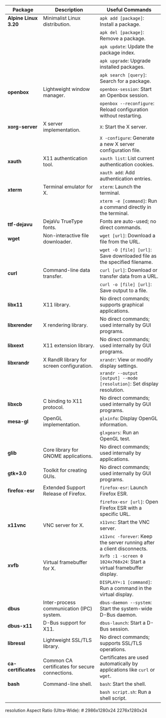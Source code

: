 | **Package**          | **Description**                                                                 | **Useful Commands**                                                                                           |
|-----------------------|---------------------------------------------------------------------------------|---------------------------------------------------------------------------------------------------------------|
| **Alpine Linux 3.20** | Minimalist Linux distribution.                                                  | `apk add [package]`: Install a package.                                                                      |
|                       |                                                                                 | `apk del [package]`: Remove a package.                                                                       |
|                       |                                                                                 | `apk update`: Update the package index.                                                                      |
|                       |                                                                                 | `apk upgrade`: Upgrade installed packages.                                                                   |
|                       |                                                                                 | `apk search [query]`: Search for a package.                                                                  |
| **openbox**           | Lightweight window manager.                                                     | `openbox-session`: Start an Openbox session.                                                                 |
|                       |                                                                                 | `openbox --reconfigure`: Reload configuration without restarting.                                            |
| **xorg-server**       | X server implementation.                                                        | `X`: Start the X server.                                                                                     |
|                       |                                                                                 | `X -configure`: Generate a new X server configuration file.                                                  |
| **xauth**             | X11 authentication tool.                                                        | `xauth list`: List current authentication cookies.                                                           |
|                       |                                                                                 | `xauth add`: Add authentication entries.                                                                     |
| **xterm**             | Terminal emulator for X.                                                        | `xterm`: Launch the terminal.                                                                                |
|                       |                                                                                 | `xterm -e [command]`: Run a command directly in the terminal.                                                |
| **ttf-dejavu**        | DejaVu TrueType fonts.                                                          | Fonts are auto-used; no direct commands.                                                                     |
| **wget**              | Non-interactive file downloader.                                                | `wget [url]`: Download a file from the URL.                                                                  |
|                       |                                                                                 | `wget -O [file] [url]`: Save downloaded file as the specified filename.                                       |
| **curl**              | Command-line data transfer.                                                     | `curl [url]`: Download or transfer data from a URL.                                                          |
|                       |                                                                                 | `curl -o [file] [url]`: Save output to a file.                                                               |
| **libx11**            | X11 library.                                                                    | No direct commands; supports graphical applications.                                                         |
| **libxrender**        | X rendering library.                                                            | No direct commands; used internally by GUI programs.                                                         |
| **libxext**           | X11 extension library.                                                          | No direct commands; used internally by GUI programs.                                                         |
| **libxrandr**         | X RandR library for screen configuration.                                       | `xrandr`: View or modify display settings.                                                                   |
|                       |                                                                                 | `xrandr --output [output] --mode [resolution]`: Set display resolution.                                       |
| **libxcb**            | C binding to X11 protocol.                                                      | No direct commands; used internally by GUI programs.                                                         |
| **mesa-gl**           | OpenGL implementation.                                                          | `glxinfo`: Display OpenGL information.                                                                       |
|                       |                                                                                 | `glxgears`: Run an OpenGL test.                                                                              |
| **glib**              | Core library for GNOME applications.                                            | No direct commands; used internally by applications.                                                         |
| **gtk+3.0**           | Toolkit for creating GUIs.                                                      | No direct commands; used internally by GUI programs.                                                         |
| **firefox-esr**       | Extended Support Release of Firefox.                                            | `firefox-esr`: Launch Firefox ESR.                                                                           |
|                       |                                                                                 | `firefox-esr [url]`: Open Firefox ESR with a specific URL.                                                   |
| **x11vnc**            | VNC server for X.                                                               | `x11vnc`: Start the VNC server.                                                                              |
|                       |                                                                                 | `x11vnc -forever`: Keep the server running after a client disconnects.                                        |
| **xvfb**              | Virtual framebuffer for X.                                                      | `Xvfb :1 -screen 0 1024x768x24`: Start a virtual framebuffer display.                                         |
|                       |                                                                                 | `DISPLAY=:1 [command]`: Run a command in the virtual display.                                                |
| **dbus**              | Inter-process communication (IPC) system.                                       | `dbus-daemon --system`: Start the system-wide D-Bus daemon.                                                  |
| **dbus-x11**          | D-Bus support for X11.                                                          | `dbus-launch`: Start a D-Bus session.                                                                        |
| **libressl**          | Lightweight SSL/TLS library.                                                    | No direct commands; supports SSL/TLS operations.                                                             |
| **ca-certificates**   | Common CA certificates for secure connections.                                  | Certificates are used automatically by applications like `curl` or `wget`.                                   |
| **bash**              | Command-line shell.                                                             | `bash`: Start the shell.                                                                                     |
|                       |                                                                                 | `bash script.sh`: Run a shell script.                                                                        |

resolution  Aspect Ratio (Ultra-Wide):      # 2986x1280x24 2276x1280x24